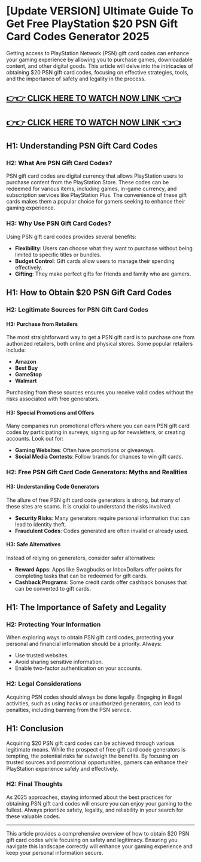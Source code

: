 # [Update VERSION] Ultimate Guide To Get Free PlayStation $20 PSN Gift Card Codes Generator 2025

Getting access to PlayStation Network (PSN) gift card codes can enhance your gaming experience by allowing you to purchase games, downloadable content, and other digital goods. This article will delve into the intricacies of obtaining $20 PSN gift card codes, focusing on effective strategies, tools, and the importance of safety and legality in the process.

[👉👉 CLICK HERE TO WATCH NOW LINK 👈👈](https://todaylink.site/freegiftcard/)
--
[👉👉 CLICK HERE TO WATCH NOW LINK 👈👈](https://todaylink.site/freegiftcard/)
--

## H1: Understanding PSN Gift Card Codes

### H2: What Are PSN Gift Card Codes?

PSN gift card codes are digital currency that allows PlayStation users to purchase content from the PlayStation Store. These codes can be redeemed for various items, including games, in-game currency, and subscription services like PlayStation Plus. The convenience of these gift cards makes them a popular choice for gamers seeking to enhance their gaming experience.

### H3: Why Use PSN Gift Card Codes?

Using PSN gift card codes provides several benefits:

- **Flexibility**: Users can choose what they want to purchase without being limited to specific titles or bundles.
- **Budget Control**: Gift cards allow users to manage their spending effectively.
- **Gifting**: They make perfect gifts for friends and family who are gamers.

## H1: How to Obtain $20 PSN Gift Card Codes

### H2: Legitimate Sources for PSN Gift Card Codes

#### H3: Purchase from Retailers

The most straightforward way to get a PSN gift card is to purchase one from authorized retailers, both online and physical stores. Some popular retailers include:

- **Amazon**
- **Best Buy**
- **GameStop**
- **Walmart**

Purchasing from these sources ensures you receive valid codes without the risks associated with free generators.

#### H3: Special Promotions and Offers

Many companies run promotional offers where you can earn PSN gift card codes by participating in surveys, signing up for newsletters, or creating accounts. Look out for:

- **Gaming Websites**: Often have promotions or giveaways.
- **Social Media Contests**: Follow brands for chances to win gift cards.

### H2: Free PSN Gift Card Code Generators: Myths and Realities

#### H3: Understanding Code Generators

The allure of free PSN gift card code generators is strong, but many of these sites are scams. It is crucial to understand the risks involved:

- **Security Risks**: Many generators require personal information that can lead to identity theft.
- **Fraudulent Codes**: Codes generated are often invalid or already used.

#### H3: Safe Alternatives

Instead of relying on generators, consider safer alternatives:

- **Reward Apps**: Apps like Swagbucks or InboxDollars offer points for completing tasks that can be redeemed for gift cards.
- **Cashback Programs**: Some credit cards offer cashback bonuses that can be converted to gift cards.

## H1: The Importance of Safety and Legality

### H2: Protecting Your Information

When exploring ways to obtain PSN gift card codes, protecting your personal and financial information should be a priority. Always:

- Use trusted websites.
- Avoid sharing sensitive information.
- Enable two-factor authentication on your accounts.

### H2: Legal Considerations

Acquiring PSN codes should always be done legally. Engaging in illegal activities, such as using hacks or unauthorized generators, can lead to penalties, including banning from the PSN service.

## H1: Conclusion

Acquiring $20 PSN gift card codes can be achieved through various legitimate means. While the prospect of free gift card code generators is tempting, the potential risks far outweigh the benefits. By focusing on trusted sources and promotional opportunities, gamers can enhance their PlayStation experience safely and effectively.

### H2: Final Thoughts

As 2025 approaches, staying informed about the best practices for obtaining PSN gift card codes will ensure you can enjoy your gaming to the fullest. Always prioritize safety, legality, and reliability in your search for these valuable codes.

---

This article provides a comprehensive overview of how to obtain $20 PSN gift card codes while focusing on safety and legitimacy. Ensuring you navigate this landscape correctly will enhance your gaming experience and keep your personal information secure.
